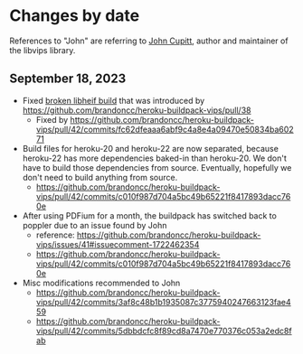 # Changes by date

References to "John" are referring to [John Cupitt](https://github.com/jcupitt), author and maintainer of the libvips
library.

## September 18, 2023

- Fixed [broken libheif build](https://github.com/brandoncc/heroku-buildpack-vips/issues/41) that was introduced by
  https://github.com/brandoncc/heroku-buildpack-vips/pull/38
  - Fixed by https://github.com/brandoncc/heroku-buildpack-vips/pull/42/commits/fc62dfeaaa6abf9c4a8e4a09470e50834ba60271
- Build files for heroku-20 and heroku-22 are now separated, because heroku-22 has more dependencies baked-in than
  heroku-20. We don't have to build those dependencies from source. Eventually, hopefully we don't need to build
  anything from source.
  - https://github.com/brandoncc/heroku-buildpack-vips/pull/42/commits/c010f987d704a5bc49b65221f8417893dacc760e
- After using PDFium for a month, the buildpack has switched back to poppler due to an issue found by John
  - reference: https://github.com/brandoncc/heroku-buildpack-vips/issues/41#issuecomment-1722462354
  - https://github.com/brandoncc/heroku-buildpack-vips/pull/42/commits/c010f987d704a5bc49b65221f8417893dacc760e
- Misc modifications recommended to John
  - https://github.com/brandoncc/heroku-buildpack-vips/pull/42/commits/3af8c48b1b1935087c3775940247663123fae459
  - https://github.com/brandoncc/heroku-buildpack-vips/pull/42/commits/5dbbdcfc8f89cd8a7470e770376c053a2edc8fab
